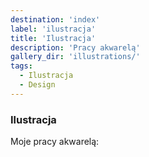 ```yaml
---
destination: 'index'
label: 'ilustracja'
title: 'Ilustracja'
description: 'Pracy akwarelą'
gallery_dir: 'illustrations/'
tags:
  - Ilustracja
  - Design
---
```


### Ilustracja

Moje pracy akwarelą: 